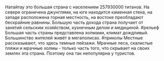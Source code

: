 Натайтау это большая страна с населением 257930000 титанов. На севере ограничена джунглями, на юге находится каменная стена, на западе расположена горная местность, на востоке преобладают бескрайние равнины. Большую часть дохода страна получает от занятий сельским хозяйством, кузнечным делом и медициной.
#рельеф
Большая часть страны представлена холмами, климат дождливый. Большинство жителей живёт в мегаполисах.
#приколы
Местные рассказывают, что здесь темные пейзажи. Мрачные леса, скалистые пляжи и мрачные холмы - только часть того, что скрывает на своих землях эта страна. Поэтому она так непопулярна у туристов.

